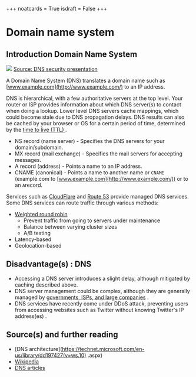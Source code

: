 +++
noatcards = True
isdraft = False
+++

# Domain name system

## Introduction Domain Name System

![](https://camo.githubusercontent.com/fae27d1291ed38dd120595d692eacd2505cd3a9c/687474703a2f2f692e696d6775722e636f6d2f494f794c6a34692e6a7067)
[Source: DNS security presentation](http://www.slideshare.net/srikrupa5/dns-security-presentation-issa)

A Domain Name System (DNS) translates a domain name such as [www.example.com](http://www.example.com/)  to an IP address.

DNS is hierarchical, with a few authoritative servers at the top level. Your router or ISP provides information about which DNS server(s) to contact when doing a lookup. Lower level DNS servers cache mappings, which could become stale due to DNS propagation delays. DNS results can also be cached by your browser or OS for a certain period of time, determined by the [time to live (TTL) ](https://en.wikipedia.org/wiki/Time_to_live) .

- NS record (name server)  - Specifies the DNS servers for your domain/subdomain.
- MX record (mail exchange)  - Specifies the mail servers for accepting messages.
- A record (address)  - Points a name to an IP address.
- CNAME (canonical)  - Points a name to another name or `CNAME` (example.com to [www.example.com](http://www.example.com/)) or to an `A`record.

Services such as [CloudFlare](https://www.cloudflare.com/dns/)  and [Route 53](https://aws.amazon.com/route53/)  provide managed DNS services. Some DNS services can route traffic through various methods:

- [Weighted round robin](http://g33kinfo.com/info/archives/2657) 
    - Prevent traffic from going to servers under maintenance
    - Balance between varying cluster sizes
    - A/B testing
- Latency-based
- Geolocation-based

## Disadvantage(s) : DNS

- Accessing a DNS server introduces a slight delay, although mitigated by caching described above.
- DNS server management could be complex, although they are generally managed by [governments, ISPs, and large companies](http://superuser.com/questions/472695/who-controls-the-dns-servers/472729) .
- DNS services have recently come under DDoS attack, preventing users from accessing websites such as Twitter without knowing Twitter's IP address(es) .

## Source(s) and further reading

- [DNS architecture](https://technet.microsoft.com/en-us/library/dd197427(v=ws.10) .aspx) 
- [Wikipedia](https://en.wikipedia.org/wiki/Domain_Name_System) 
- [DNS articles](https://support.dnsimple.com/categories/dns/) 